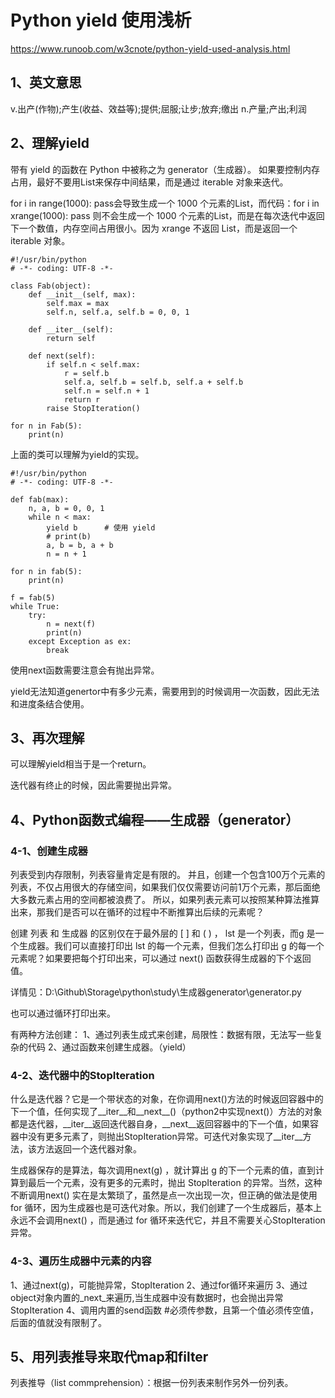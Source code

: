 # Python yield 使用浅析
https://www.runoob.com/w3cnote/python-yield-used-analysis.html

## 1、英文意思
v.出产(作物);产生(收益、效益等);提供;屈服;让步;放弃;缴出
n.产量;产出;利润

## 2、理解yield
带有 yield 的函数在 Python 中被称之为 generator（生成器）。
如果要控制内存占用，最好不要用List来保存中间结果，而是通过 iterable 对象来迭代。

for i in range(1000): pass会导致生成一个 1000 个元素的List，而代码：for i in xrange(1000): pass
则不会生成一个 1000 个元素的List，而是在每次迭代中返回下一个数值，内存空间占用很小。因为 xrange 不返回 List，而是返回一个 iterable 对象。

```
#!/usr/bin/python
# -*- coding: UTF-8 -*-
 
class Fab(object): 
    def __init__(self, max): 
        self.max = max 
        self.n, self.a, self.b = 0, 0, 1 
 
    def __iter__(self): 
        return self 
 
    def next(self): 
        if self.n < self.max: 
            r = self.b 
            self.a, self.b = self.b, self.a + self.b 
            self.n = self.n + 1 
            return r 
        raise StopIteration()
 
for n in Fab(5): 
    print(n)
```
上面的类可以理解为yield的实现。
```
#!/usr/bin/python
# -*- coding: UTF-8 -*-
 
def fab(max): 
    n, a, b = 0, 0, 1 
    while n < max: 
        yield b      # 使用 yield
        # print(b) 
        a, b = b, a + b 
        n = n + 1
 
for n in fab(5): 
    print(n)

f = fab(5)
while True:
	try:
		n = next(f)
		print(n)
	except Exception as ex:
        break
```
使用next函数需要注意会有抛出异常。

yield无法知道genertor中有多少元素，需要用到的时候调用一次函数，因此无法和进度条结合使用。

## 3、再次理解
可以理解yield相当于是一个return。

迭代器有终止的时候，因此需要抛出异常。

## 4、Python函数式编程——生成器（generator）

### 4-1、创建生成器
列表受到内存限制，列表容量肯定是有限的。
并且，创建一个包含100万个元素的列表，不仅占用很大的存储空间，如果我们仅仅需要访问前1万个元素，那后面绝大多数元素占用的空间都被浪费了。
所以，如果列表元素可以按照某种算法推算出来，那我们是否可以在循环的过程中不断推算出后续的元素呢？

创建 列表 和 生成器 的区别仅在于最外层的 [ ] 和 ( ) ， lst 是一个列表，而g 是一个生成器。我们可以直接打印出 lst 的每一个元素，但我们怎么打印出 g 的每一个元素呢？如果要把每个打印出来，可以通过 next() 函数获得生成器的下个返回值。

详情见：D:\Github\Storage\python\study\生成器generator\generator.py

也可以通过循环打印出来。

有两种方法创建：
1、通过列表生成式来创建，局限性：数据有限，无法写一些复杂的代码
2、通过函数来创建生成器。（yield）

### 4-2、迭代器中的StopIteration
什么是迭代器？它是一个带状态的对象，在你调用next()方法的时候返回容器中的下一个值，任何实现了__iter__和__next__()（python2中实现next()）方法的对象都是迭代器，__iter__返回迭代器自身，__next__返回容器中的下一个值，如果容器中没有更多元素了，则抛出StopIteration异常。可迭代对象实现了__iter__方法，该方法返回一个迭代器对象。

生成器保存的是算法，每次调用next(g) ，就计算出 g 的下一个元素的值，直到计算到最后一个元素，没有更多的元素时，抛出 StopIteration 的异常。当然，这种不断调用next() 实在是太繁琐了，虽然是点一次出现一次，但正确的做法是使用 for 循环，因为生成器也是可迭代对象。所以，我们创建了一个生成器后，基本上永远不会调用next() ，而是通过 for 循环来迭代它，并且不需要关心StopIteration 异常。

### 4-3、遍历生成器中元素的内容
1、通过next(g)，可能抛异常，StopIteration
2、通过for循环来遍历
3、通过object对象内置的_next_来遍历,当生成器中没有数据时，也会抛出异常StopIteration
4、调用内置的send函数 #必须传参数，且第一个值必须传空值，后面的值就没有限制了。

## 5、用列表推导来取代map和filter
列表推导（list commprehension）：根据一份列表来制作另外一份列表。







